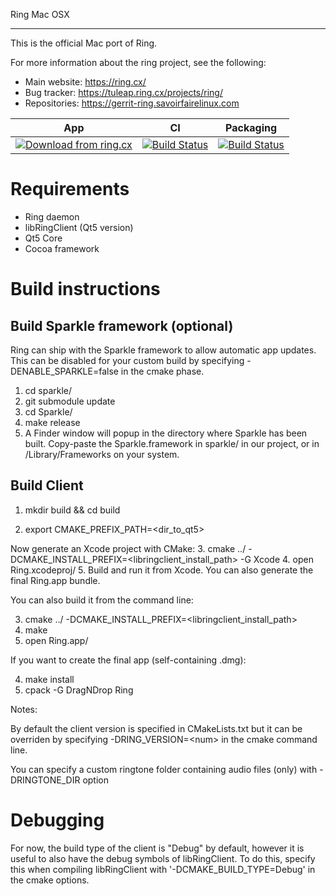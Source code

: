 Ring Mac OSX
**********

This is the official Mac port of Ring.

For more information about the ring project, see the following:
- Main website: https://ring.cx/
- Bug tracker: https://tuleap.ring.cx/projects/ring/
- Repositories: https://gerrit-ring.savoirfairelinux.com

| App | CI | Packaging
| :-: | :-: | :-:
| [![Download from ring.cx](https://img.shields.io/badge/download-cx.ring-blue.svg)](https://ring.cx/en/download/mac-osx) | [![Build Status](https://test.savoirfairelinux.com/buildStatus/icon?job=ring-client-macosx)](https://test.savoirfairelinux.com/job/ring-client-macosx/) | [![Build Status](https://test.savoirfairelinux.com/buildStatus/icon?job=ring-packaging-client-macosx)](https://test.savoirfairelinux.com/job/ring-packaging-client-macosx/)

Requirements
=============

- Ring daemon
- libRingClient (Qt5 version)
- Qt5 Core
- Cocoa framework

Build instructions
==================

Build Sparkle framework (optional)
----------------------------------
Ring can ship with the Sparkle framework to allow automatic app updates.
This can be disabled for your custom build by specifying -DENABLE_SPARKLE=false
in the cmake phase.

1. cd sparkle/
2. git submodule update
3. cd Sparkle/
4. make release
5. A Finder window will popup in the directory where Sparkle has been built.
Copy-paste the Sparkle.framework in sparkle/ in our project, or in
/Library/Frameworks on your system.

Build Client
------------

1. mkdir build && cd build

2. export CMAKE_PREFIX_PATH=\<dir_to_qt5\>

Now generate an Xcode project with CMake:
3. cmake ../ -DCMAKE_INSTALL_PREFIX=\<libringclient_install_path\> -G Xcode
4. open Ring.xcodeproj/
5. Build and run it from Xcode. You can also generate the final Ring.app bundle.

You can also build it from the command line:

3. cmake ../ -DCMAKE_INSTALL_PREFIX=\<libringclient_install_path\>
4. make
5. open Ring.app/

If you want to create the final app (self-containing .dmg):

4. make install
5. cpack -G DragNDrop Ring

Notes:

By default the client version is specified in CMakeLists.txt but it can be
overriden by specifying -DRING_VERSION=\<num\> in the cmake command line.

You can specify a custom ringtone folder containing audio files (only)
with -DRINGTONE_DIR option

Debugging
==================

For now, the build type of the client is "Debug" by default, however it is
useful to also have the debug symbols of libRingClient. To do this, specify this
when compiling libRingClient with '-DCMAKE_BUILD_TYPE=Debug' in the cmake
options.
